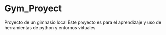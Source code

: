 # Gym_Proyect
Proyecto de un gimnasio local
Este proyecto es para el aprendizaje y uso de herramientas de python y entornos virtuales
